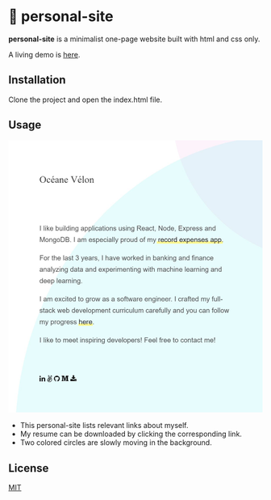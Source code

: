# 🌺 personal-site

**personal-site** is a minimalist one-page website built with html and css only.

A living demo is [here](https://oyane806.github.io/).

## Installation

Clone the project and open the index.html file.

## Usage

![Demo](demo.jpg)  
* This personal-site lists relevant links about myself.
* My resume can be downloaded by clicking the corresponding link.
* Two colored circles are slowly moving in the background.

## License
[MIT](https://choosealicense.com/licenses/mit/)